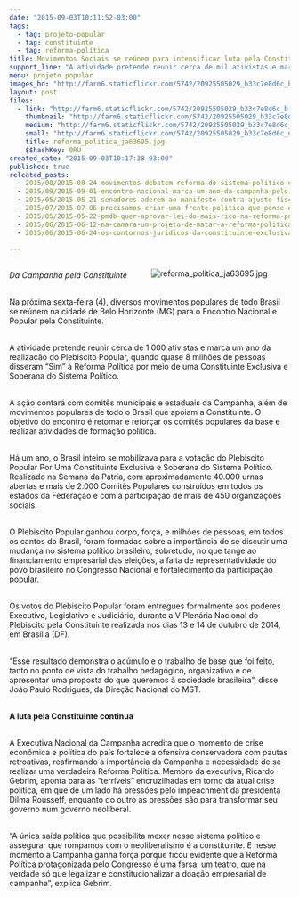```yaml
---
date: "2015-09-03T10:11:52-03:00"
tags:
  - tag: projeto-popular
  - tag: constituinte
  - tag: reforma-política
title: Movimentos Sociais se reúnem para intensificar luta pela Constituinte
support_line: "A atividade pretende reunir cerca de mil ativistas e marca um ano da realização do Plebiscito Popular, quando 8 milhões disseram “Sim” à Reforma Política por meio de uma Constituinte."
menu: projeto popular
images_hd: "http://farm6.staticflickr.com/5742/20925505029_b33c7e8d6c_b.jpg"
layout: post
files:
  - link: "http://farm6.staticflickr.com/5742/20925505029_b33c7e8d6c_b.jpg"
    thumbnail: "http://farm6.staticflickr.com/5742/20925505029_b33c7e8d6c_t.jpg"
    medium: "http://farm6.staticflickr.com/5742/20925505029_b33c7e8d6c_z.jpg"
    small: "http://farm6.staticflickr.com/5742/20925505029_b33c7e8d6c_n.jpg"
    title: reforma_politica_ja63695.jpg
    $$hashKey: 0RU
created_date: "2015-09-03T10:17:38-03:00"
published: true
releated_posts:
  - 2015/08/2015-08-24-movimentos-debatem-reforma-do-sistema-politico-em-feira-de-santana.md
  - 2015/09/2015-09-01-encontro-nacional-marca-um-ano-da-campanha-pelo-plebiscito-constituinte.md
  - 2015/05/2015-05-21-senadores-aderem-ao-manifesto-contra-ajuste-fiscal-e-colocam-governo-em-saia-justa.md
  - 2015/07/2015-07-06-precisamos-criar-uma-frente-politica-que-pense-o-futuro-e-tenha-um-projeto-alternativo-ao-da-burguesia-diz-stedile.md
  - 2015/05/2015-05-22-pmdb-quer-aprovar-lei-do-mais-rico-na-reforma-politica.md
  - 2015/06/2015-06-12-na-camara-um-projeto-de-matar-a-reforma-politica.md
  - 2015/06/2015-06-24-os-contornos-juridicos-da-constituinte-exclusiva-o-desafio-da-reforma-politica.md

---
```

<figure class="image" style="float:right"><img alt="reforma_politica_ja63695.jpg" src="http://farm6.staticflickr.com/5742/20925505029_b33c7e8d6c_b.jpg" />
<figcaption></figcaption>
</figure>

<p><br />
<em>Da Campanha pela Constituinte</em></p>

<p><br />
Na pr&oacute;xima sexta-feira (4), diversos movimentos populares de todo Brasil se re&uacute;nem na cidade de Belo Horizonte (MG) para o Encontro Nacional e Popular pela Constituinte.</p>

<p><br />
A atividade pretende reunir cerca de 1.000 ativistas e marca um ano da realiza&ccedil;&atilde;o do Plebiscito Popular, quando quase 8 milh&otilde;es de pessoas disseram &ldquo;Sim&rdquo; &agrave; Reforma Pol&iacute;tica por meio de uma Constituinte Exclusiva e Soberana do Sistema Pol&iacute;tico.</p>

<p><br />
A a&ccedil;&atilde;o contar&aacute; com comit&ecirc;s municipais e estaduais da Campanha, al&eacute;m de movimentos populares de todo o Brasil que apoiam a Constituinte. O objetivo do encontro &eacute; retomar e refor&ccedil;ar os comit&ecirc;s populares da base e realizar atividades de forma&ccedil;&atilde;o pol&iacute;tica.</p>

<p><br />
H&aacute; um ano, o Brasil inteiro se mobilizava para a vota&ccedil;&atilde;o do Plebiscito Popular Por Uma Constituinte Exclusiva e Soberana do Sistema Pol&iacute;tico. Realizado na Semana da P&aacute;tria, com aproximadamente 40.000 urnas abertas e mais de 2.000 Comit&ecirc;s Populares constru&iacute;dos em todos os estados da Federa&ccedil;&atilde;o e com a participa&ccedil;&atilde;o de mais de 450 organiza&ccedil;&otilde;es sociais.</p>

<p><br />
O Plebiscito Popular ganhou corpo, for&ccedil;a, e milh&otilde;es de pessoas, em todos os cantos do Brasil, foram formadas sobre a import&acirc;ncia de se discutir uma mudan&ccedil;a no sistema pol&iacute;tico brasileiro, sobretudo, no que tange ao financiamento empresarial das elei&ccedil;&otilde;es, a falta de representatividade do povo brasileiro no Congresso Nacional e fortalecimento da participa&ccedil;&atilde;o popular.</p>

<p><br />
Os votos do Plebiscito Popular foram entregues formalmente aos poderes Executivo, Legislativo e Judici&aacute;rio, durante a V Plen&aacute;ria Nacional do Plebiscito pela Constituinte realizada nos dias 13 e 14 de outubro de 2014, em Bras&iacute;lia (DF).</p>

<p><br />
&ldquo;Esse resultado demonstra o ac&uacute;mulo e o trabalho de base que foi feito, tanto no ponto de vista do trabalho pedag&oacute;gico, organizativo e de apresentar uma proposta do que queremos &agrave; sociedade brasileira&rdquo;, disse Jo&atilde;o Paulo Rodrigues, da Dire&ccedil;&atilde;o Nacional do MST.</p>

<p><br />
<strong>A luta pela Constituinte continua</strong></p>

<p><br />
A Executiva Nacional da Campanha acredita que o momento de crise econ&ocirc;mica e pol&iacute;tica do pa&iacute;s fortalece a ofensiva conservadora com pautas retroativas, reafirmando a import&acirc;ncia da Campanha e necessidade de se realizar uma verdadeira Reforma Pol&iacute;tica. Membro da executiva, Ricardo Gebrim, aponta para as &ldquo;terr&iacute;veis&rdquo; encruzilhadas em torno da atual crise pol&iacute;tica, em que de um lado h&aacute; press&otilde;es pelo impeachment da presidenta Dilma Rousseff, enquanto do outro as press&otilde;es s&atilde;o para transformar seu governo num governo neoliberal.</p>

<p><br />
&ldquo;A &uacute;nica sa&iacute;da pol&iacute;tica que possibilita mexer nesse sistema pol&iacute;tico e assegurar que rompamos com o neoliberalismo &eacute; a constituinte. E nesse momento a Campanha ganha for&ccedil;a porque ficou evidente que a Reforma Pol&iacute;tica protagonizada pelo Congresso &eacute; uma farsa, um teatro, que na verdade s&oacute; que legalizar e constitucionalizar a doa&ccedil;&atilde;o empresarial de campanha&rdquo;, explica Gebrim.</p>
